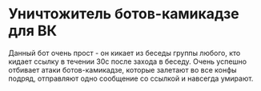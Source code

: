 # Уничтожитель ботов-камикадзе для ВК

Данный бот очень прост - он кикает из беседы группы любого, кто кидает ссылку в течении 30с после захода в беседу.
Очень успешно отбивает атаки ботов-камикадзе, которые залетают во все конфы подряд, отправляют одно сообщение со ссылкой и навсегда умирают.
